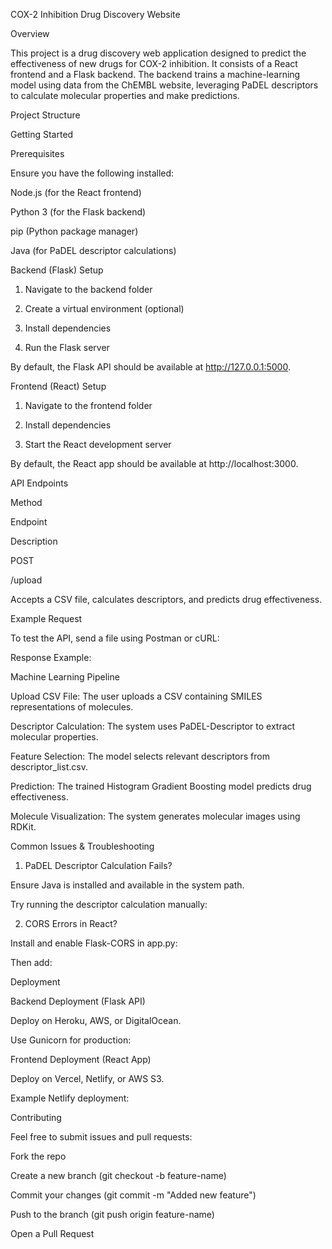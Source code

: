 COX-2 Inhibition Drug Discovery Website

Overview

This project is a drug discovery web application designed to predict the effectiveness of new drugs for COX-2 inhibition. It consists of a React frontend and a Flask backend. The backend trains a machine-learning model using data from the ChEMBL website, leveraging PaDEL descriptors to calculate molecular properties and make predictions.

Project Structure

Getting Started

Prerequisites

Ensure you have the following installed:

Node.js (for the React frontend)

Python 3 (for the Flask backend)

pip (Python package manager)

Java (for PaDEL descriptor calculations)

Backend (Flask) Setup

1. Navigate to the backend folder

2. Create a virtual environment (optional)

3. Install dependencies

4. Run the Flask server

By default, the Flask API should be available at http://127.0.0.1:5000.

Frontend (React) Setup

1. Navigate to the frontend folder

2. Install dependencies

3. Start the React development server

By default, the React app should be available at http://localhost:3000.

API Endpoints

Method

Endpoint

Description

POST

/upload

Accepts a CSV file, calculates descriptors, and predicts drug effectiveness.

Example Request

To test the API, send a file using Postman or cURL:

Response Example:

Machine Learning Pipeline

Upload CSV File: The user uploads a CSV containing SMILES representations of molecules.

Descriptor Calculation: The system uses PaDEL-Descriptor to extract molecular properties.

Feature Selection: The model selects relevant descriptors from descriptor_list.csv.

Prediction: The trained Histogram Gradient Boosting model predicts drug effectiveness.

Molecule Visualization: The system generates molecular images using RDKit.

Common Issues & Troubleshooting

1. PaDEL Descriptor Calculation Fails?

Ensure Java is installed and available in the system path.

Try running the descriptor calculation manually:

2. CORS Errors in React?

Install and enable Flask-CORS in app.py:

Then add:

Deployment

Backend Deployment (Flask API)

Deploy on Heroku, AWS, or DigitalOcean.

Use Gunicorn for production:

Frontend Deployment (React App)

Deploy on Vercel, Netlify, or AWS S3.

Example Netlify deployment:

Contributing

Feel free to submit issues and pull requests:

Fork the repo

Create a new branch (git checkout -b feature-name)

Commit your changes (git commit -m "Added new feature")

Push to the branch (git push origin feature-name)

Open a Pull Request




